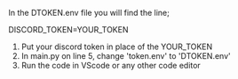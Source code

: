 In the DTOKEN.env file you will find the line;


DISCORD_TOKEN=YOUR_TOKEN

1. Put your discord token in place of the YOUR_TOKEN
2. In main.py on line 5, change 'token.env' to 'DTOKEN.env'
3. Run the code in VScode or any other code editor
